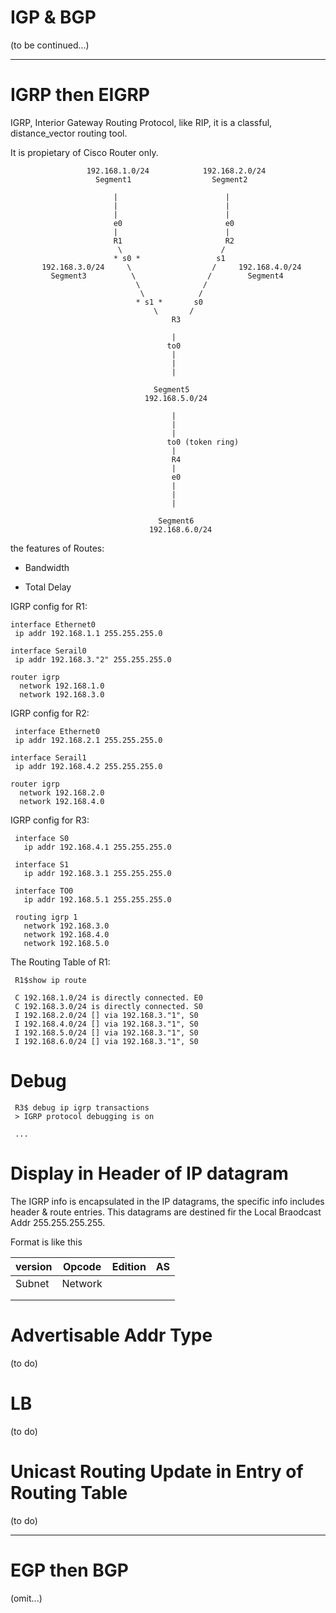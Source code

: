 # IGP & BGP

(to be continued...)

------------------
# IGRP then EIGRP

IGRP, Interior Gateway Routing Protocol, like RIP, it is a classful, distance_vector routing tool.

It is propietary of Cisco Router only.


                     192.168.1.0/24            192.168.2.0/24
                       Segment1                  Segment2

                           |                        |
                           |                        |
                           |                        |
                           e0                       e0
                           |                        |
                           R1                       R2
                            \                      /
                           * s0 *                 s1
           192.168.3.0/24     \                  /     192.168.4.0/24 
             Segment3          \                /        Segment4          
                                \              /
                                 \            /
                                * s1 *       s0
                                    \       /
                                        R3
                                       
                                        |
                                       to0
                                        |
                                        |
                                        |
                                                
                                    Segment5 
                                  192.168.5.0/24 
                                    
                                        |
                                        | 
                                        |  
                                       to0 (token ring)
                                        |
                                        R4
                                        |
                                        e0
                                        |
                                        |
                                        |
                                        
                                     Segment6
                                   192.168.6.0/24 





the features of Routes:

* Bandwidth

* Total Delay

IGRP config for R1:

    interface Ethernet0
     ip addr 192.168.1.1 255.255.255.0
     
    interface Serail0
     ip addr 192.168.3."2" 255.255.255.0
     
    router igrp
      network 192.168.1.0
      network 192.168.3.0
      
 IGRP config for R2:
 
     interface Ethernet0
     ip addr 192.168.2.1 255.255.255.0
     
    interface Serail1
     ip addr 192.168.4.2 255.255.255.0
     
    router igrp
      network 192.168.2.0
      network 192.168.4.0
      
 IGRP config for R3:
 
     interface S0
       ip addr 192.168.4.1 255.255.255.0
     
     interface S1
       ip addr 192.168.3.1 255.255.255.0
     
     interface TO0
       ip addr 192.168.5.1 255.255.255.0
     
     routing igrp 1
       network 192.168.3.0
       network 192.168.4.0
       network 192.168.5.0
       
The Routing Table of R1:

     R1$show ip route
     
     C 192.168.1.0/24 is directly connected. E0
     C 192.168.3.0/24 is directly connected. S0
     I 192.168.2.0/24 [] via 192.168.3."1", S0
     I 192.168.4.0/24 [] via 192.168.3."1", S0
     I 192.168.5.0/24 [] via 192.168.3."1", S0
     I 192.168.6.0/24 [] via 192.168.3."1", S0
     
# Debug

     R3$ debug ip igrp transactions
     > IGRP protocol debugging is on
     
     ...

# Display in Header of IP datagram

The IGRP info is encapsulated in the IP datagrams, the specific info includes header & route entries. This datagrams are destined fir the Local Braodcast Addr 255.255.255.255.

Format is like this

|version|Opcode|Edition| AS|
|-------|------|-------|---|
|    Subnet    |  Network  |   
|       |      |       |   |   
|       |      |       |   |   

# Advertisable Addr Type

(to do)

# LB

(to do)

# Unicast Routing Update in Entry of Routing Table

(to do)

------------------
# EGP then BGP

(omit...)


